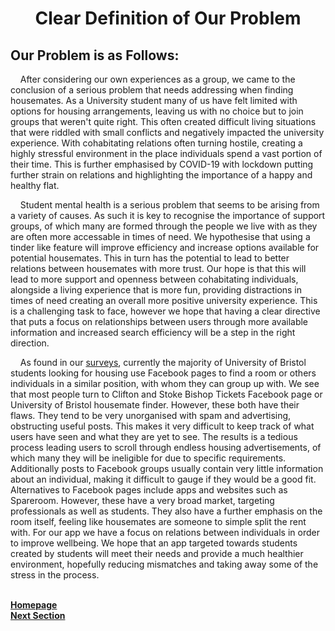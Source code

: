 <h1 align="center">Clear Definition of Our Problem</h1>

<h2 align="left">Our Problem is as Follows:</h2> 

<p>&nbsp;&nbsp;&nbsp;&nbsp;After considering our own experiences as a group, we came to the conclusion of a serious problem that needs addressing when finding housemates. As a University student many of us have felt limited with options for housing arrangements, leaving us with no choice but to join groups that weren't quite right. This often created difficult living situations that were riddled with small conflicts and negatively impacted the university experience. With cohabitating relations often turning hostile, creating a highly stressful environment in the place individuals spend a vast portion of their time. This is further emphasised by COVID-19 with lockdown putting further strain on relations and highlighting the importance of a happy and healthy flat.</p>

<p>&nbsp;&nbsp;&nbsp;&nbsp;Student mental health is a serious problem that seems to be arising from a variety of causes. As such it is key to recognise the importance of support groups, of which many are formed through the people we live with as they are often more accessable in times of need. We hypothesise that using a tinder like feature will improve efficiency and increase options available for potential housemates. This in turn has the potential to lead to better relations between housemates with more trust. Our hope is that this will lead to more support and openness between cohabitating individuals, alongside a living experience that is more fun, providing distractions in times of need creating an overall more positive university experience. This is a challenging task to face, however we hope that having a clear directive that puts a focus on relationships between users through more available information and increased search efficiency will be a step in the right direction.

<p>&nbsp;&nbsp;&nbsp;&nbsp;As found in our <a href="https://github.com/JaiRanchod/Desk-10-Software-Engineering-Group-Project/blob/release/Documentation/Understanding%20of%20User%20Group.md"> surveys</a>, currently the majority of University of Bristol students looking for housing use Facebook pages to find a room or others individuals in a similar position, with whom they can group up with. We see that most people turn to Clifton and Stoke Bishop Tickets Facebook page or University of Bristol housemate finder. However, these both have their flaws. They tend to be very unorganised with spam and advertising, obstructing useful posts. This makes it very difficult to keep track of what users have seen and what they are yet to see. The results is a tedious process leading users to scroll through endless housing advertisements, of which many they will be ineligible for due to specific requirements. Additionally posts to Facebook groups usually contain very little information about an individual, making it difficult to gauge if they would be a good fit. Alternatives to Facebook pages include apps and websites such as Spareroom. However, these have a very broad market, targeting professionals as well as students. They also have a further emphasis on the room itself, feeling like housemates are someone to simple split the rent with. For our app we have a focus on relations between individuals in order to improve wellbeing. We hope that an app targeted towards students created by students will meet their needs and provide a much healthier environment, hopefully reducing mismatches and taking away some of the stress in the process.</p>

<br>
<a href="https://github.com/JaiRanchod/Desk-10-Software-Engineering-Group-Project/tree/release">
<b>Homepage</b></a>
<br>
<a href="https://github.com/JaiRanchod/Desk-10-Software-Engineering-Group-Project/blob/release/Documentation/Background%20Literature.md">
<b>Next Section</b></a>
